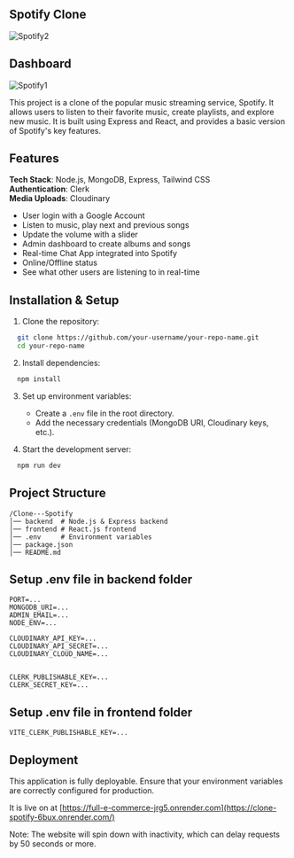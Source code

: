 ## Spotify Clone

![Spotify2](https://github.com/user-attachments/assets/594eb562-aeb0-494a-bdfb-ff23225b311f)

## Dashboard

![Spotify1](https://github.com/user-attachments/assets/c38a9068-f524-4cb4-867e-4ca9f522f83b)



This project is a clone of the popular music streaming service, Spotify. It allows users to listen to their favorite music, create playlists, and explore new music. It is built using Express and React, and provides a basic version of Spotify's key features.

## Features

**Tech Stack**: Node.js, MongoDB, Express, Tailwind CSS   
**Authentication**: Clerk  
**Media Uploads**: Cloudinary 


- User login with a Google Account  
- Listen to music, play next and previous songs
- Update the volume with a slider 
- Admin dashboard to create albums and songs 
- Real-time Chat App integrated into Spotify
- Online/Offline status 
- See what other users are listening to in real-time 


## Installation & Setup

1. Clone the repository:
```bash
  git clone https://github.com/your-username/your-repo-name.git
  cd your-repo-name
```

2. Install dependencies:
```bash
  npm install
```

3. Set up environment variables:
   - Create a `.env` file in the root directory.
   - Add the necessary credentials (MongoDB URI, Cloudinary keys, etc.).

4. Start the development server:
```bash
  npm run dev
```

## Project Structure
```
/Clone---Spotify
│── backend  # Node.js & Express backend
│── frontend # React.js frontend
│── .env     # Environment variables
│── package.json
│── README.md
```
## Setup .env file in backend folder
```
PORT=...
MONGODB_URI=...
ADMIN_EMAIL=...
NODE_ENV=...

CLOUDINARY_API_KEY=...
CLOUDINARY_API_SECRET=...
CLOUDINARY_CLOUD_NAME=...


CLERK_PUBLISHABLE_KEY=...
CLERK_SECRET_KEY=...
```

## Setup .env file in frontend folder
```
VITE_CLERK_PUBLISHABLE_KEY=...
```
## Deployment
This application is fully deployable. Ensure that your environment variables are correctly configured for production.

It is live on at [https://full-e-commerce-jrg5.onrender.com](https://clone-spotify-6bux.onrender.com/)

Note: The website will spin down with inactivity, which can delay requests by 50 seconds or more.
